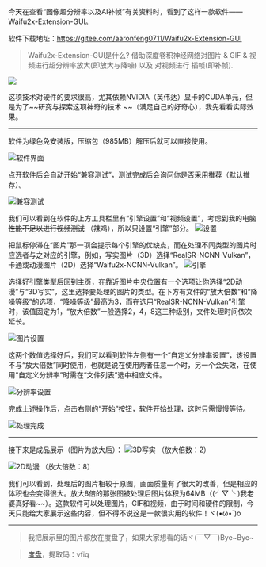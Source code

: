 今天在查看“图像超分辨率以及AI补帧”有关资料时，看到了这样一款软件——Waifu2x-Extension-GUI。
  
  软件下载地址：https://gitee.com/aaronfeng0711/Waifu2x-Extension-GUI
>Waifu2x-Extension-GUI是什么?
借助深度卷积神经网络对图片 & GIF & 视频进行超分辨率放大(即放大与降噪) 以及 对视频进行 插帧(即补帧).

![](https://cdn.jsdelivr.net/gh/Keanu-42/Keanu-42.github.io@1.0.0/图像超分辨率/批注%202021-03-01%20210428.jpg)

  这项技术对硬件的要求很高，尤其依赖NVIDIA（英伟达）显卡的CUDA单元，但是为了~~研究与探索这项神奇的技术
  ~~（满足自己的好奇心），我先看看实际效果。
  
  * * *
  软件为绿色免安装版，压缩包（985MB）解压后就可以直接使用。
  
  ![软件界面](https://cdn.jsdelivr.net/gh/Keanu-42/Keanu-42.github.io@1.0.0/图像超分辨率/批注%202021-03-01%20195929.jpg)

  点开软件后会自动开始“兼容测试”，测试完成后会询问你是否采用推荐（默认推荐）。
  
  ![兼容测试](https://cdn.jsdelivr.net/gh/Keanu-42/Keanu-42.github.io@1.0.0/图像超分辨率/批注%202021-03-01%20200434.jpg)

  我们可以看到在软件的上方工具栏里有“引擎设置”和“视频设置”，考虑到我的电脑~~性能不足以进行视频测试~~
  （辣鸡），所以只设置“引擎”部分。
  ![设置](https://cdn.jsdelivr.net/gh/Keanu-42/Keanu-42.github.io@1.0.0/图像超分辨率/批注%202021-03-01%20201027.jpg)

  把鼠标停滞在“图片”那一项会提示每个引擎的优缺点，而在处理不同类型的图片时应选者与之对应的引擎，例如，写实图片（3D）选择“RealSR-NCNN-Vulkan”，卡通或动漫图片（2D）选择“Waifu2x-NCNN-Vulkan”。
  ![引擎](https://cdn.jsdelivr.net/gh/Keanu-42/Keanu-42.github.io@1.0.0/图像超分辨率/2021-03-01%20201350.jpg)

  选择好引擎类型后回到主页，在靠近图片中央位置有一个选项让你选择“2D动漫”与“3D写实”，这里选择要处理的图片的类型。在下方有文件的“放大倍数”和“降噪等级”的选项，“降噪等级”最高为3，而在选用“RealSR-NCNN-Vulkan”引擎时，该值固定为1，“放大倍数”一般选择2，4，8这三种级别，文件处理时间依次延长。
  
  ![图片设置](https://cdn.jsdelivr.net/gh/Keanu-42/Keanu-42.github.io@1.0.0/图像超分辨率/批注%202021-03-01%20202809.jpg)

  这两个数值选择好后，我们可以看到软件左侧有一个“自定义分辨率设置”，该设置不与“放大倍数”同时使用，也就是说在使用两者任意一个时，另一个会失效，在使用“自定义分辨率”时需在“文件列表”选中相应文件。
  
  ![分辨率设置](https://cdn.jsdelivr.net/gh/Keanu-42/Keanu-42.github.io@1.0.0/图像超分辨率/批注%202021-03-01%20204112.jpg)

  完成上述操作后，点击右侧的“开始”按钮，软件开始处理，这时只需慢慢等待。
  
  ![处理完成](https://cdn.jsdelivr.net/gh/Keanu-42/Keanu-42.github.io@1.0.0/图像超分辨率/2021-03-01%20193612.jpg)

* * *
  接下来是成品展示（图片为放大后）：
  ![3D写实](https://cdn.jsdelivr.net/gh/Keanu-42/Keanu-42.github.io@1.0.0/图像超分辨率/批注%202021-03-01%20204529.jpg)
  （放大倍数：2）
  
  ![2D动漫](https://cdn.jsdelivr.net/gh/Keanu-42/Keanu-42.github.io@1.0.0/图像超分辨率/批注%202021-03-01%20193521.jpg)
  （放大倍数：8）

  我们可以看到，处理后的图片相较于原图，画面质量有了很大的改善，但是相应的体积也会变得很大。放大8倍的那张图被处理后图片体积为64MB（(╯▽╰ )我老婆真好看~~）。这款软件可以处理图片，GIF和视频，由于时间和硬件的限制，今天只能给大家展示这些内容，但不得不说这是一款很实用的软件！ヾ(•ω•`)o
  
  * * *
  > 我把展示里的图片都放在度盘了，如果大家想看的话ヾ(￣▽￣)Bye~Bye~
  
  > [度盘](https://pan.baidu.com/s/1mrA5jYFMHcRZtAKjTmBgWw)，提取码：vfiq

